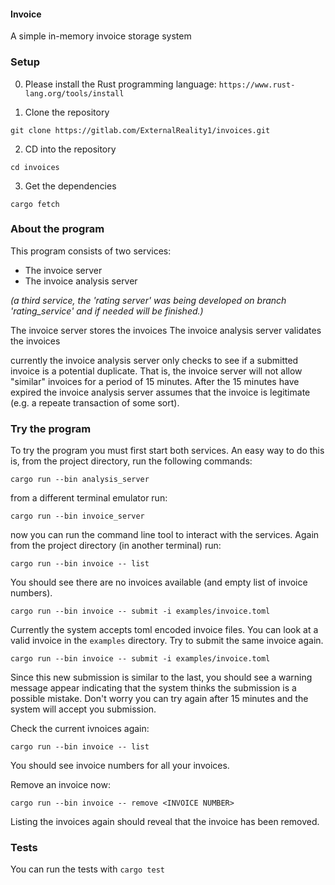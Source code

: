 #### Invoice

A simple in-memory invoice storage system

### Setup

0. Please install the Rust programming language: `https://www.rust-lang.org/tools/install` 

1. Clone the repository

```
git clone https://gitlab.com/ExternalReality1/invoices.git
```

2. CD into the repository

```
cd invoices
```

3. Get the dependencies

```
cargo fetch
```

### About the program

This program consists of two services:

* The invoice server
* The invoice analysis server

*(a third service, the 'rating server' was being developed on branch 'rating_service' and if needed will be finished.)*

The invoice server stores the invoices
The invoice analysis server validates the invoices

currently the invoice analysis server only checks to see if a submitted invoice is a potential duplicate. That is, the invoice server will not allow "similar" invoices for a period of 15 minutes. After the 15 minutes have expired the invoice analysis server assumes that the invoice is legitimate (e.g. a repeate transaction of some sort).

### Try the program

To try the program you must first start both services. An easy way to do this is, from the project directory, run the following commands:

```
cargo run --bin analysis_server
```

from a different terminal emulator run:

```
cargo run --bin invoice_server
```

now you can run the command line tool to interact with the services. Again from the project directory (in another terminal) run:

```
cargo run --bin invoice -- list
```

You should see there are no invoices available (and empty list of invoice numbers).

```
cargo run --bin invoice -- submit -i examples/invoice.toml
```

Currently the system accepts toml encoded invoice files. You can look at a valid invoice in the `examples` directory. Try to submit the same invoice again.

```
cargo run --bin invoice -- submit -i examples/invoice.toml
```

Since this new submission is similar to the last, you should see a warning message appear indicating that the system thinks the submission is a possible mistake. Don't worry you can try again after 15 minutes and the system will accept you submission.

Check the current ivnoices again:

```
cargo run --bin invoice -- list
```

You should see invoice numbers for all your invoices.

Remove an invoice now:

```
cargo run --bin invoice -- remove <INVOICE NUMBER>
```

Listing the invoices again should reveal that the invoice has been removed.


### Tests

You can run the tests with `cargo test`